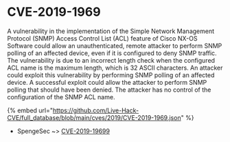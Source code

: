 # CVE-2019-1969

A vulnerability in the implementation of the Simple Network Management Protocol (SNMP) Access Control List (ACL) feature of Cisco NX-OS Software could allow an unauthenticated, remote attacker to perform SNMP polling of an affected device, even if it is configured to deny SNMP traffic. The vulnerability is due to an incorrect length check when the configured ACL name is the maximum length, which is 32 ASCII characters. An attacker could exploit this vulnerability by performing SNMP polling of an affected device. A successful exploit could allow the attacker to perform SNMP polling that should have been denied. The attacker has no control of the configuration of the SNMP ACL name.

{% embed url="https://github.com/Live-Hack-CVE/full_database/blob/main/cves/2019/CVE-2019-1969.json" %}


* SpengeSec ~> [CVE-2019-19699](https://zeste.alice-snow.ru/2019/database/cve-2019-1969/cve-2019-19699-spengesec)